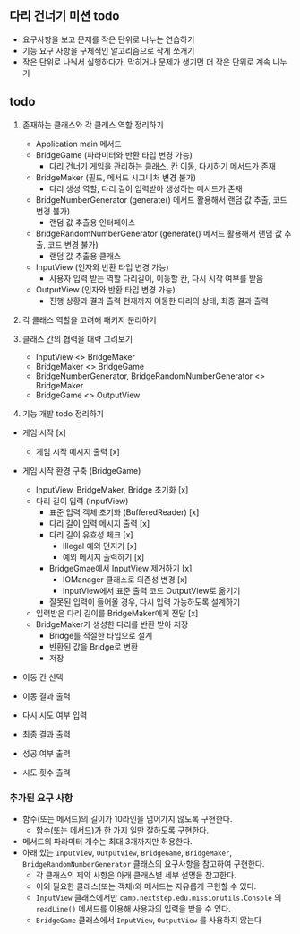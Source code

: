 ## 다리 건너기 미션 todo
- 요구사항을 보고 문제를 작은 단위로 나누는 연습하기
- 기능 요구 사항을 구체적인 알고리즘으로 작게 쪼개기
- 작은 단위로 나눠서 실행하다가, 막히거나 문제가 생기면 더 작은 단위로 계속 나누기

## todo

1. 존재하는 클래스와 각 클래스 역할 정리하기
    - Application main 메서드 
    - BridgeGame  (파라미터와 반환 타입 변경 가능) 
      - 다리 건너기 게임을 관리하는 클래스, 칸 이동, 다시하기 메서드가 존재
    - BridgeMaker (필드, 메서드 시그니처 변경 불가) 
      - 다리 생성 역할, 다리 길이 입력받아 생성하는 메서드가 존재
    - BridgeNumberGenerator (generate() 메서드 활용해서 랜덤 값 추출, 코드 변경 불가) 
      - 랜덤 값 추출용 인터페이스
    - BridgeRandomNumberGenerator (generate() 메서드 활용해서 랜덤 값 추출, 코드 변경 불가) 
      - 랜덤 값 추출용 클래스
    - InputView (인자와 반환 타입 변경 가능) 
      - 사용자 입력 받는 역할 다리길이, 이동할 칸, 다시 시작 여부를 받음
    - OutputView (인자와 반환 타입 변경 가능) 
      - 진행 상황과 결과 출력 현재까지 이동한 다리의 상태, 최종 결과 출력


2. 각 클래스 역할을 고려해 패키지 분리하기
3. 클래스 간의 협력을 대략 그려보기
    - InputView <> BridgeMaker
    - BridgeMaker <> BridgeGame
    - BridgeNumberGenerator, BridgeRandomNumberGenerator <> BridgeMaker
    - BridgeGame <> OutputView

4. 기능 개발 todo 정리하기

- 게임 시작 [x]
  - 게임 시작 메시지 출력 [x]
- 게임 시작 환경 구축 (BridgeGame)
  - InputView, BridgeMaker, Bridge 초기화 [x]
  - 다리 길이 입력 (InputView) 
    - 표준 입력 객체 초기화 (BufferedReader) [x] 
    - 다리 길이 입력 메시지 출력 [x]
    - 다리 길이 유효성 체크 [x]
      - Illegal 예외 던지기 [x]
      - 예외 메시지 출력하기 [x]
    - BridgeGmae에서 InputView 제거하기 [x]
      - IOManager 클래스로 의존성 변경 [x]
      - InputView에서 표준 출력 코드 OutputView로 옮기기
    - 잘못된 입력이 들어올 경우, 다시 입력 가능하도록 설계하기
  - 입력받은 다리 길이를 BridgeMaker에게 전달 [x]
  - BridgeMaker가 생성한 다리를 반환 받아 저장  
    - Bridge를 적절한 타입으로 설계
    - 반환된 값을 Bridge로 변환
    - 저장



- 이동 칸 선택
- 이동 결과 출력
- 다시 시도 여부 입력
- 최종 결과 출력
- 성공 여부 출력
- 시도 횟수 출력

### 추가된 요구 사항

- 함수(또는 메서드)의 길이가 10라인을 넘어가지 않도록 구현한다.
    - 함수(또는 메서드)가 한 가지 일만 잘하도록 구현한다.
- 메서드의 파라미터 개수는 최대 3개까지만 허용한다.
- 아래 있는 `InputView`, `OutputView`, `BridgeGame`, `BridgeMaker`, `BridgeRandomNumberGenerator` 클래스의 요구사항을 참고하여 구현한다.
    - 각 클래스의 제약 사항은 아래 클래스별 세부 설명을 참고한다.
    - 이외 필요한 클래스(또는 객체)와 메서드는 자유롭게 구현할 수 있다.
    - `InputView` 클래스에서만 `camp.nextstep.edu.missionutils.Console` 의 `readLine()` 메서드를 이용해 사용자의 입력을 받을 수 있다.
    - `BridgeGame` 클래스에서 `InputView`, `OutputView` 를 사용하지 않는다
